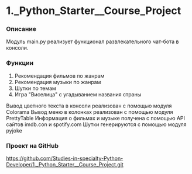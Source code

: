 # 1._Python_Starter__Course_Project

### Описание
Модуль main.py реализует функционал развлекательного чат-бота в консоли.

### Функции
1. Рекомендация фильмов по жанрам
2. Рекомендация музыки по жанрам
3. Шутки по темам
4. Игра "Виселица" с угадыванием названия страны

Вывод цветного текста в консоли реализован с помощью модуля Colorama
Вывод меню в колонках реализован с помощью модуля PrettyTable
Информация о фильмах и музыке получена с помощью API сайтов imdb.con и spotify.com
Шутки генерируются с помощью модуля pyjoke

### Проект на GitHub
https://github.com/Studies-in-specialty-Python-Developer/1._Python_Starter__Course_Project.git